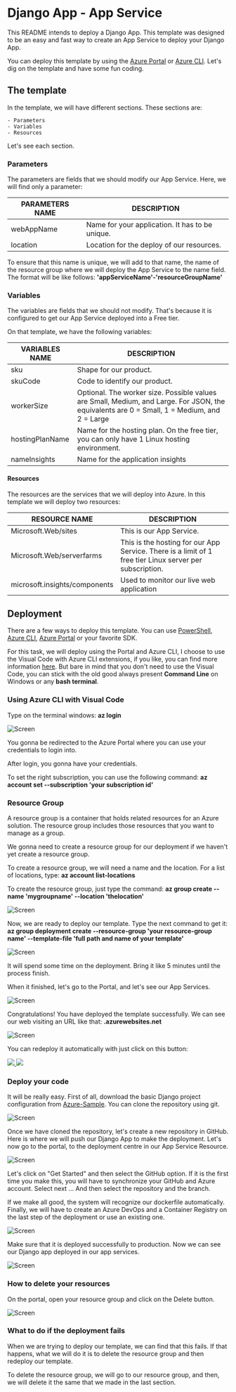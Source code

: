 # Django App - App Service

This README intends to deploy a Django App. This template was designed to be an easy and fast way to create an App Service to deploy your Django App.

You can deploy this template by using the [Azure Portal](https://docs.microsoft.com/en-us/azure/azure-resource-manager/resource-group-template-deploy-portal) or [Azure CLI](https://docs.microsoft.com/en-us/azure/azure-resource-manager/resource-group-template-deploy-cli). Let's dig on the template and have some fun coding. 

## The template

In the template, we will have different sections. These sections are:

    - Parameters
    - Variables
    - Resources

Let's see each section.

### Parameters

The parameters are fields that we should modify our App Service.
Here, we will find only a parameter:

|**PARAMETERS NAME**   |**DESCRIPTION**   |
|---|---|
|webAppName   |Name for your application. It has to be unique.   |
|location   |Location for the deploy of our resources.   |

To ensure that this name is unique, we will add to that name, the name of the resource group where we will deploy the App Service to the name field. The format will be like follows:
**'appServiceName'-'resourceGroupName'**

### Variables

The variables are fields that we should not modify. That's because it is configured to get our App Service deployed into a Free tier.

On that template, we have the following variables:

|**VARIABLES NAME**   |**DESCRIPTION**   |
|---|---|
|sku   |Shape for our product.   |
|skuCode   |Code to identify our product.   |
|workerSize   |Optional. The worker size. Possible values are Small, Medium, and Large. For JSON, the equivalents are 0 = Small, 1 = Medium, and 2 = Large   |
|hostingPlanName   |Name for the hosting plan. On the free tier, you can only have 1 Linux hosting environment.   |
|nameInsights  |Name for the application insights  |

#### Resources

The resources are the services that we will deploy into Azure. In this template we will deploy two resources:

|**RESOURCE NAME**   |**DESCRIPTION**   |
|---|---|
|Microsoft.Web/sites   |This is our App Service.   |
|Microsoft.Web/serverfarms   |This is the hosting for our App Service. There is a limit of 1 free tier Linux server per subscription.   |
|microsoft.insights/components   |Used to monitor our live web application   |

## Deployment

There are a few ways to deploy this template.
You can use [PowerShell](https://docs.microsoft.com/en-us/azure/azure-resource-manager/resource-group-template-deploy), [Azure CLI](https://docs.microsoft.com/en-us/azure/azure-resource-manager/resource-group-template-deploy-cli), [Azure Portal](https://docs.microsoft.com/en-us/azure/azure-resource-manager/resource-group-template-deploy-portal) or your favorite SDK.

For this task, we will deploy using the Portal and Azure CLI, I choose to use the Visual Code with Azure CLI extensions, if you like, you can find more information [here](https://code.visualstudio.com/docs/azure/extensions). But bare in mind that you don't need to use the Visual Code, you can stick with the old good always present **Command Line** on Windows or any **bash terminal**.

### Using Azure CLI with Visual Code

Type on the terminal windows:
**az login**

![Screen](./images/az-log.png)

You gonna be redirected to the Azure Portal where you can use your credentials to login into.

After login, you gonna have your credentials.

To set the right subscription, you can use the following command:
**az account set --subscription 'your subscription id'**

### Resource Group

A resource group is a container that holds related resources for an Azure solution. The resource group includes those resources that you want to manage as a group. 

We gonna need to create a resource group for our deployment if we haven't yet create a resource group.

To create a resource group, we will need a name and the location. For a list of locations, type:
**az account list-locations**

To create the resource group, just type the command:
**az group create --name 'mygroupname' --location 'thelocation'**

![Screen](./images/az-groupcreate.png)

Now, we are ready to deploy our template. Type the next command to get it:
**az group deployment create --resource-group 'your resource-group name' --template-file 'full path and name of your template'**

![Screen](./images/az-group-deploy.png)

It will spend some time on the deployment. Bring it like 5 minutes until the process finish.

When it finished, let's go to the Portal, and let's see our App Services.

![Screen](./images/portal-resource.png)

Congratulations! You have deployed the template successfully. We can see our web visiting an URL like that:
**<app-name>.azurewebsites.net**

![Screen](./images/django-app-service.png)

You can redeploy it automatically with just click on this button:

<a href="https://portal.azure.com/#create/Microsoft.Template/uri/https%3A%2F%2Fraw.githubusercontent.com%2FAzure4StudentQSTemplates%2Fazure-quickstart-templates%2Fmaster%2F101-webapp-with-django%2Fazuredeploy.json" target="_blank">
    <img src="https://raw.githubusercontent.com/Azure/azure-quickstart-templates/master/1-CONTRIBUTION-GUIDE/images/deploytoazure.png"/>
</a>
<a href="http://armviz.io/#/?load=https%3A%2F%2Fraw.githubusercontent.com%2FAzure4StudentQSTemplates%2Fazure-quickstart-templates%2Fmaster%2F101-webapp-with-django%2Fazuredeploy.json" target="_blank">
    <img src="https://raw.githubusercontent.com/Azure/azure-quickstart-templates/master/1-CONTRIBUTION-GUIDE/images/visualizebutton.png"/>
</a>

### Deploy your code

It will be really easy. First of all, download the basic Django project configuration from [Azure-Sample](https://github.com/Azure-Samples/docker-django-webapp-linux.git). You can clone the repository using git.

![Screen](./images/git-clone.png)

Once we have cloned the repository, let's create a new repository in GitHub. Here is where we will push our Django App to make the deployment. Let's now go to the portal, to the deployment centre in our App Service Resource.

![Screen](./images/app-service.png)

Let's click on "Get Started" and then select the GitHub option. If it is the first time you make this, you will have to synchronize your GitHub and Azure account.
Select next ... And then select the repository and the branch.

If we make all good, the system will recognize our dockerfile automatically. Finally, we will have to create an Azure DevOps and a Container Registry on the last step of the deployment or use an existing one.

![Screen](./images/build.png)

Make sure that it is deployed successfully to production. Now we can see our Django app deployed in our app services.

![Screen](./images/new-django-app-service.png)

### How to delete your resources

On the portal, open your resource group and click on the Delete button.

![Screen](./images/delete-rsc.png)

### What to do if the deployment fails

When we are trying to deploy our template, we can find that this fails. If that happens, what we will do it is to delete the resource group and then redeploy our template.

To delete the resource group, we will go to our resource group, and then, we will delete it the same that we made in the last section.